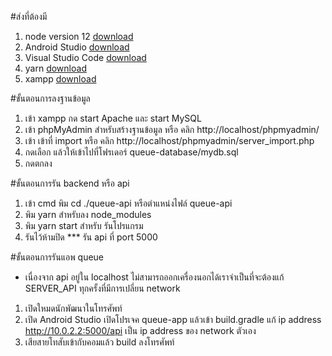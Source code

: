 #ส่งที่ต้องมี
1. node version 12 [download](https://nodejs.org/dist/v12.13.0/node-v12.13.0-x64.msi)
2. Android Studio [download](https://developer.android.com/studio/?gclid=Cj0KCQjwr-_tBRCMARIsAN413WT0IaE_XnMEn36Ph0mY-4hl0nuv-sSDb5wtfWUn0_zg1E6meQTZAqoaAjQfEALw_wcB)
3. Visual Studio Code [download](https://code.visualstudio.com/)
4. yarn [download](https://yarnpkg.com/lang/en/docs/install/#windows-stable)
5. xampp [download](https://www.apachefriends.org/index.html)

#ขั้นตอนการลงฐานข้อมูล
1. เข้า xampp กด start Apache และ start MySQL
2. เข้า phpMyAdmin สำหรับสร้างฐานข้อมูล หรือ คลิก http://localhost/phpmyadmin/
3. เข้า เข้าที่ import หรือ คลิก http://localhost/phpmyadmin/server_import.php
4. กดเลือก แล้วให้เข้าไปที่โฟรเดอร์ queue-database/mydb.sql
5. กดตกลง

#ขั้นตอนการรัน backend หรือ api
1. เข้า cmd พิม cd ./queue-api หรือตำแหน่งไฟล์ queue-api
2. พิม yarn สำหรับลง node_modules 
3. พิม yarn start สำหรับ รันโปรแกรม
4. รันไว้ห้ามปิด
*** รัน api ที่ port 5000

#ขั้นตอนการรันแอพ queue
  - เนื่องจาก api อยู่ใน localhost ไม่สามารถออกเครื่องนอกได้เราจำเป็นที่จะต้องแก้ SERVER_API ทุกครั้งที่มีการเปลี่ยน network 
1. เปิดใหมดนักพัฒนาในโทรศัพท์
2. เปิด Android Studio เปิดโปรเจค queue-app แล้วเข้า build.gradle แก้ ip address http://10.0.2.2:5000/api เป็น ip address ของ network ตัวเอง
3. เสียสายโทสับเข้ากับคอมแล้ว build ลงโทรศัพท์